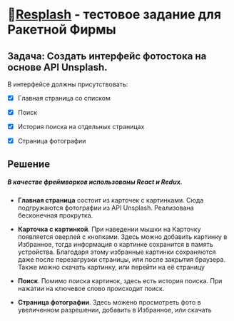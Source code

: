 # 🔗[Resplash](https://iinpark.github.io/unsplash_interface/#/")  - тестовое задание для Ракетной Фирмы

## Задача: Создать интерфейс фотостока на основе API Unsplash.

В интерфейсе должны присутствовать:
- [x] Главная страница со списком
- [x] Поиск
- [x] История поиска на отдельных страницах
- [x] Страница фотографии


## Решение

##### В качестве фреймворков использованы React и Redux. 

- **Главная страница** состоит из карточек с картинками. Сюда подгружаются фотографии из API Unsplash. Реализована бесконечная прокрутка. 

- **Карточка с картинкой**. При наведении мышки на Карточку появляется оверлей с кнопками. Здесь можно добавить картинку в Избранное, тогда информация о картинке сохранится в память устройства. Благодаря этому избранные картинки сохраняются даже после перезагрузки страницы, или после закрытия браузера. Также можно скачать картинку, или перейти на её страницу

- **Поиск**. Помимо поиска картинок, здесь есть история поиска. При нажатии на ключевое слово происходит поиск.

- **Страница фотографии**. Здесь можено просмотреть фото в увеличенном разрешении, добавить в Избранное, или скачать